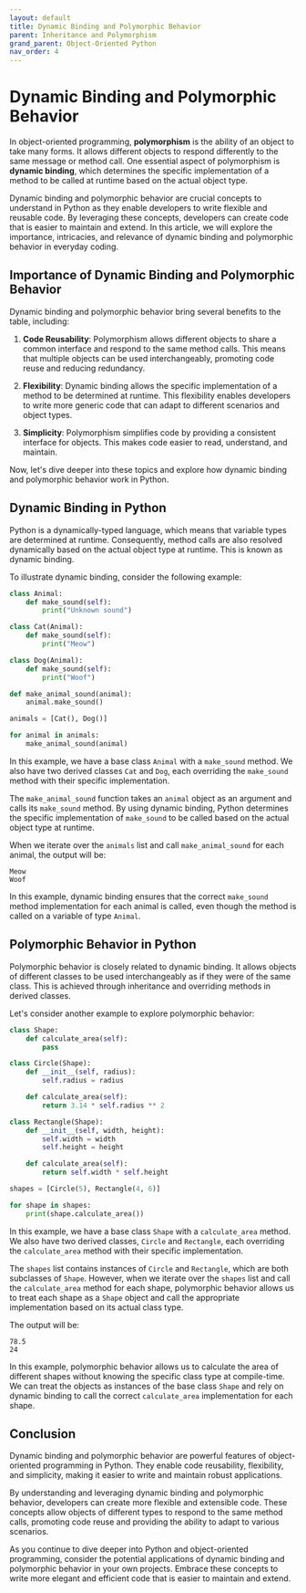 ```yaml
---
layout: default
title: Dynamic Binding and Polymorphic Behavior
parent: Inheritance and Polymorphism
grand_parent: Object-Oriented Python
nav_order: 4
---
```

# Dynamic Binding and Polymorphic Behavior

In object-oriented programming, **polymorphism** is the ability of an object to take many forms. It allows different objects to respond differently to the same message or method call. One essential aspect of polymorphism is **dynamic binding**, which determines the specific implementation of a method to be called at runtime based on the actual object type.

Dynamic binding and polymorphic behavior are crucial concepts to understand in Python as they enable developers to write flexible and reusable code. By leveraging these concepts, developers can create code that is easier to maintain and extend. In this article, we will explore the importance, intricacies, and relevance of dynamic binding and polymorphic behavior in everyday coding.

## Importance of Dynamic Binding and Polymorphic Behavior

Dynamic binding and polymorphic behavior bring several benefits to the table, including:

1. **Code Reusability**: Polymorphism allows different objects to share a common interface and respond to the same method calls. This means that multiple objects can be used interchangeably, promoting code reuse and reducing redundancy.

2. **Flexibility**: Dynamic binding allows the specific implementation of a method to be determined at runtime. This flexibility enables developers to write more generic code that can adapt to different scenarios and object types.

3. **Simplicity**: Polymorphism simplifies code by providing a consistent interface for objects. This makes code easier to read, understand, and maintain.

Now, let's dive deeper into these topics and explore how dynamic binding and polymorphic behavior work in Python.

## Dynamic Binding in Python

Python is a dynamically-typed language, which means that variable types are determined at runtime. Consequently, method calls are also resolved dynamically based on the actual object type at runtime. This is known as dynamic binding.

To illustrate dynamic binding, consider the following example:

```python
class Animal:
    def make_sound(self):
        print("Unknown sound")

class Cat(Animal):
    def make_sound(self):
        print("Meow")

class Dog(Animal):
    def make_sound(self):
        print("Woof")

def make_animal_sound(animal):
    animal.make_sound()

animals = [Cat(), Dog()]

for animal in animals:
    make_animal_sound(animal)
```

In this example, we have a base class `Animal` with a `make_sound` method. We also have two derived classes `Cat` and `Dog`, each overriding the `make_sound` method with their specific implementation.

The `make_animal_sound` function takes an `animal` object as an argument and calls its `make_sound` method. By using dynamic binding, Python determines the specific implementation of `make_sound` to be called based on the actual object type at runtime.

When we iterate over the `animals` list and call `make_animal_sound` for each animal, the output will be:

```
Meow
Woof
```

In this example, dynamic binding ensures that the correct `make_sound` method implementation for each animal is called, even though the method is called on a variable of type `Animal`.

## Polymorphic Behavior in Python

Polymorphic behavior is closely related to dynamic binding. It allows objects of different classes to be used interchangeably as if they were of the same class. This is achieved through inheritance and overriding methods in derived classes.

Let's consider another example to explore polymorphic behavior:

```python
class Shape:
    def calculate_area(self):
        pass

class Circle(Shape):
    def __init__(self, radius):
        self.radius = radius

    def calculate_area(self):
        return 3.14 * self.radius ** 2

class Rectangle(Shape):
    def __init__(self, width, height):
        self.width = width
        self.height = height

    def calculate_area(self):
        return self.width * self.height

shapes = [Circle(5), Rectangle(4, 6)]

for shape in shapes:
    print(shape.calculate_area())
```

In this example, we have a base class `Shape` with a `calculate_area` method. We also have two derived classes, `Circle` and `Rectangle`, each overriding the `calculate_area` method with their specific implementation.

The `shapes` list contains instances of `Circle` and `Rectangle`, which are both subclasses of `Shape`. However, when we iterate over the `shapes` list and call the `calculate_area` method for each shape, polymorphic behavior allows us to treat each shape as a `Shape` object and call the appropriate implementation based on its actual class type.

The output will be:

```
78.5
24
```

In this example, polymorphic behavior allows us to calculate the area of different shapes without knowing the specific class type at compile-time. We can treat the objects as instances of the base class `Shape` and rely on dynamic binding to call the correct `calculate_area` implementation for each shape.

## Conclusion

Dynamic binding and polymorphic behavior are powerful features of object-oriented programming in Python. They enable code reusability, flexibility, and simplicity, making it easier to write and maintain robust applications.

By understanding and leveraging dynamic binding and polymorphic behavior, developers can create more flexible and extensible code. These concepts allow objects of different types to respond to the same method calls, promoting code reuse and providing the ability to adapt to various scenarios.

As you continue to dive deeper into Python and object-oriented programming, consider the potential applications of dynamic binding and polymorphic behavior in your own projects. Embrace these concepts to write more elegant and efficient code that is easier to maintain and extend.